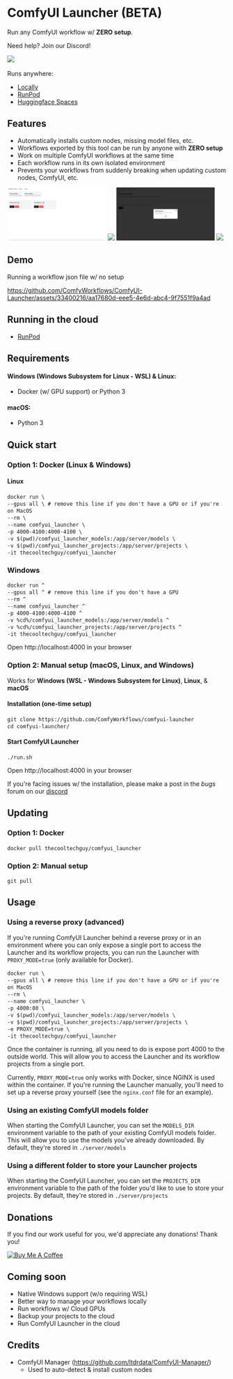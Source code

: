 # ComfyUI Launcher (BETA)
Run any ComfyUI workflow w/ **ZERO setup**.

Need help? Join our Discord!

[![](https://dcbadge.vercel.app/api/server/kXS43yTRNA)](https://discord.gg/kXS43yTRNA)

Runs anywhere:
- [Locally](#quick-start)
- [RunPod](/cloud/RUNPOD.md)
- [Huggingface Spaces](https://huggingface.co/spaces/multimodalart/comfyUI-laucher-v2)

## Features
- Automatically installs custom nodes, missing model files, etc.
- Workflows exported by this tool can be run by anyone with **ZERO setup**
- Work on multiple ComfyUI workflows at the same time
- Each workflow runs in its own isolated environment
- Prevents your workflows from suddenly breaking when updating custom nodes, ComfyUI, etc.

<p float="middle">
  <img src="./assets/launcher_projects.png" width="45%" />
  <img src="./assets/launcher_new_workflow.png" width="45%" />
  <img src="./assets/launcher_import_workflow.png" width="45%" />
  <img src="./assets/launcher_comfyui.png" width="45%" />
</p>

## Demo

Running a workflow json file w/ no setup

https://github.com/ComfyWorkflows/ComfyUI-Launcher/assets/33400216/aa17680d-eee5-4e6d-abc4-9f7551f9a4ad

## Running in the cloud
- [RunPod](/cloud/RUNPOD.md)

## Requirements

#### Windows (Windows Subsystem for Linux - WSL) & Linux:
- Docker (w/ GPU support) or Python 3

#### macOS:
- Python 3

## Quick start

### Option 1: Docker (Linux & Windows)

#### Linux
```
docker run \
--gpus all \ # remove this line if you don't have a GPU or if you're on MacOS
--rm \
--name comfyui_launcher \
-p 4000-4100:4000-4100 \
-v $(pwd)/comfyui_launcher_models:/app/server/models \
-v $(pwd)/comfyui_launcher_projects:/app/server/projects \
-it thecooltechguy/comfyui_launcher
```

### Windows
```
docker run ^
--gpus all ^ # remove this line if you don't have a GPU
--rm ^
--name comfyui_launcher ^
-p 4000-4100:4000-4100 ^
-v %cd%/comfyui_launcher_models:/app/server/models ^
-v %cd%/comfyui_launcher_projects:/app/server/projects ^
-it thecooltechguy/comfyui_launcher
```

Open http://localhost:4000 in your browser

### Option 2: Manual setup (macOS, Linux, and Windows)
Works for **Windows (WSL - Windows Subsystem for Linux)**, **Linux**, & **macOS**

#### Installation (one-time setup)
```
git clone https://github.com/ComfyWorkflows/comfyui-launcher
cd comfyui-launcher/
```

#### Start ComfyUI Launcher
```
./run.sh
```
Open http://localhost:4000 in your browser

If you're facing issues w/ the installation, please make a post in the *bugs* forum on our [discord](https://discord.gg/QvGC8CFGDU)

## Updating
### Option 1: Docker
```
docker pull thecooltechguy/comfyui_launcher
```

### Option 2: Manual setup
```
git pull
```

## Usage

### Using a reverse proxy (advanced)
If you're running ComfyUI Launcher behind a reverse proxy or in an environment where you can only expose a single port to access the Launcher and its workflow projects, you can run the Launcher with `PROXY_MODE=true` (only available for Docker).

```
docker run \
--gpus all \ # remove this line if you don't have a GPU or if you're on MacOS
--rm \
--name comfyui_launcher \
-p 4000:80 \
-v $(pwd)/comfyui_launcher_models:/app/server/models \
-v $(pwd)/comfyui_launcher_projects:/app/server/projects \
-e PROXY_MODE=true \
-it thecooltechguy/comfyui_launcher
```

Once the container is running, all you need to do is expose port 4000 to the outside world. This will allow you to access the Launcher and its workflow projects from a single port.

Currently, `PROXY_MODE=true` only works with Docker, since NGINX is used within the container. 
If you're running the Launcher manually, you'll need to set up a reverse proxy yourself (see the `nginx.conf` file for an example).

### Using an existing ComfyUI models folder
When starting the ComfyUI Launcher, you can set the `MODELS_DIR` environment variable to the path of your existing ComfyUI models folder. This will allow you to use the models you've already downloaded. By default, they're stored in `./server/models`

### Using a different folder to store your Launcher projects
When starting the ComfyUI Launcher, you can set the `PROJECTS_DIR` environment variable to the path of the folder you'd like to use to store your projects. By default, they're stored in `./server/projects`

## Donations

If you find our work useful for you, we'd appreciate any donations! Thank you!

<a href="https://www.buymeacoffee.com/comfy.workflows" target="_blank"><img src="https://cdn.buymeacoffee.com/buttons/default-orange.png" alt="Buy Me A Coffee" height="41" width="174"></a>

## Coming soon
- Native Windows support (w/o requiring WSL)
- Better way to manage your workflows locally
- Run workflows w/ Cloud GPUs
- Backup your projects to the cloud
- Run ComfyUI Launcher in the cloud

## Credits
- ComfyUI Manager (https://github.com/ltdrdata/ComfyUI-Manager/)
  - Used to auto-detect & install custom nodes
